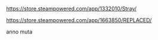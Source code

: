 https://store.steampowered.com/app/1332010/Stray/

https://store.steampowered.com/app/1663850/REPLACED/

anno muta
